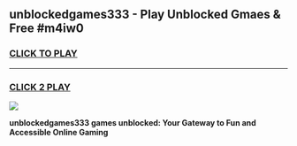 
## unblockedgames333 - Play Unblocked Gmaes & Free #m4iw0
<h3>
<a href="https://news.freeplayer.one?title=unblockedgames333&ref=24F">CLICK TO PLAY</a></h3>
<hr>

<h3>
<a href="https://news.freeplayer.one?title=unblockedgames333&ref=24F">CLICK 2 PLAY</a>
  
</h3>

<a href="https://news.freeplayer.one?title=unblockedgames333&ref=24F/"><img src="https://clearcache.store/games.png"></a>


**unblockedgames333 games unblocked: Your Gateway to Fun and Accessible Online Gaming**
